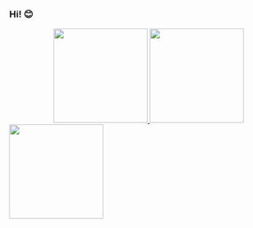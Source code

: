 ### Hi! 😊

<div align="center">
  <a href="https://github.com/higucavalcanti">
  <img height="170em" src="https://github-readme-stats.vercel.app/api?username=higucavalcanti&show_icons=true&theme=radical&include_all_commits=true&count_private=true"/>
  <img height="170em" src="https://github-readme-stats.vercel.app/api/top-langs/?username=higucavalcanti&layout=compact&langs_count=7&theme=radical"/>
</div>
  
<div>
<img height="170em" src="http://github-readme-streak-stats.herokuapp.com?user=higucavalcanti&theme=radical&date_format=j%20M%5B%20Y%5D"/>
</div>
